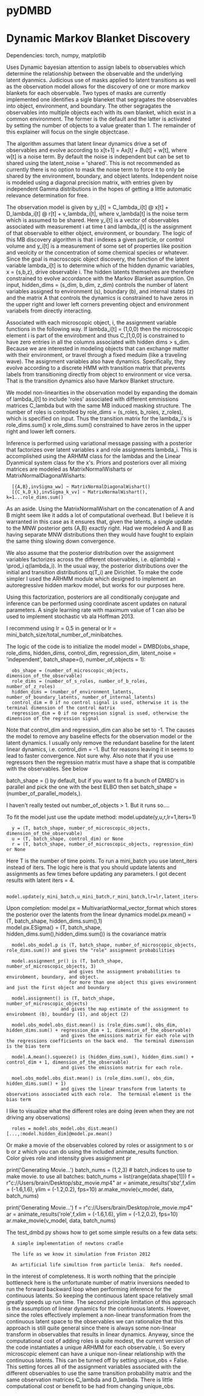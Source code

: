 # pyDMBD
# Dynamic Markov Blanket Discovery

Dependencies:  torch, numpy, matplotlib 

Uses Dynamic bayesian attention to assign labels to observables which determine the relationship between the observable and the underlying latent dyanmics.  Judicious use of masks applied to latent transitions as well as the observation model allows for the discovery of one or more markov blankets for each observable.  Two types of masks are currently implemented one identifies a sigle blaneket that segragates the observables into object, environment, and boundary.  The other segragates the observables into multiple objects each with its own blanket, which exist in a common environment.  The former is the default and the latter is activated by setting the number of objects to a value greater than 1.  The remainder of this explainer will focus on the single objectcase.  

The algorithm assumes that latent linear dynamics drive a set of observables and evolve according to x[t+1] = A*x[t] + B*u[t] + w[t], where w[t] is a noise term.  By default the noise is independent but can be set to shared using the latent_noise = 'shared'.  This is not recommended as currently there is no option to mask the noise term to force it to only be shared by the environment, boundary, and object latents.  Independent noise is modeled using a diagonal precision matrix, with entries given by independent Gamma distributions in the hopes of getting a little automatic relevance determination for free.  

The observation model is given by y_i[t] = C_lambda_i[t] @ x[t] + D_lambda_i[t] @ r[t] + v_lambda_i[t], where v_lambda[t] is the noise term which is assumed to be shared.  Here y_i[t] is a vector of observables associated with measurement i at time t and lambda_i[t] is the assignment of that observable to either object, environment, or boundary.  The logic of this MB discovery algorithm is that i indexes a given particle, or control volume and y_i[t] is a measurement of some set of properties like position and veolcity or the concentration of some chemical species or whatever.  Since the goal is macroscopic object discovery, the function of the latent variable lambda_i[t] is to determine which of the hidden dynamic variables, x = {s,b,z}, drive observable i.  The hidden latents themselves are therefore constrained to evolve accordance with the Markov Blanket assumption.  On input, hidden_dims = (s_dim, b_dim, z_dim) controls the number of latent variables assigned to environment (s), boundary (b), and internal states (z) and the matrix A that controls the dynamics is constrained to have zeros in the upper right and lower left corners preventing object and environment variabels from directly interacting.

Associated with each microscopic object, i, the assignment variable functions in the following way.  If lambda_i[t] = (1,0,0) then the microscopic element i is part of the envirobment and thus C_[1,0,0] is constrained to have zero entries in all the columns associated with hidden dims > s_dim.  Because we are interested in modeling objects that can exchange matter with their environment, or travel through a fixed meduim (like a traveling wave).  The assignment variables also have dynamics.  Specifically, they evolve according to a discrete HMM with transition matrix that prevents labels from transitioning directly from object to environment or vice versa.  That is the transition dynamics also have Markov Blanket structure.  

We model non-linearities in the observation model by expanding the domain of lambda_i[t] to include 'roles' associated with different emmissions matrices C_lambda but with the same MB induced masking structure.  The number of roles is controlled by role_dims = (s_roles, b_roles, z_roles), which is specified on input.  Thus the transition matrix for the lambda_i's is role_dims.sum() x role_dims.sum() constrained to have zeros in the upper right and lower left corners.  

Inference is performed using variational message passing with a posterior that factorizes over latent variables x and role assignments lambda_i.  This is accomplished using the ARHMM class for the lambdas and the Linear Dyanmical system class for the x's.  Priors and posteriors over all mixing matrices are modeled as MatrixNormalWisharts or MatrixNormalDiagonalWisharts:

      [{A,B},invSigma_ww] ~ MatrixNormalDiagonalWishart() 
      [{C_k,D_k},invSigma_k_vv] ~ MatrixNormalWishart(), k=1...role_dims.sum()  

As an aside.  Using the MatrixNormalWishart on the concatenation of A and B might seem like it adds a lot of computational overhead.  But I believe it is warranted in this case as it ensures that, given the latents, a single update to the MNW posterior gets {A,B} exactly right.  Had we modeled A and B as having separate MNW distributions then they would have fought to explain the same thing slowing down convergence.

We also assume that the posterior distribution over the assignment variables factorizes across the different observables, i.e. q(lambda) = \prod_i q(lambda_i).  In the usual way, the posterior distributions over the initial and transition distributions q(T_i) are Dirichlet.  To make the code simpler I used the ARHMM module which designed to implement an autoregressive hidden markov model, but works for our purposes here.  

Using this factorization, posteriors are all conditionally conjugate and inference can be performed using coordinate ascent updates on natural parameters.  A single learning rate with maximum value of 1 can also be used to implement stochastic vb ala Hoffman 2013.  

I recommend using lr = 0.5 in general or lr = mini_batch_size/total_number_of_minibatches.  

The logic of the code is to initialize the model
      model = DMBD(obs_shape, role_dims, hidden_dims, control_dim, regression_dim, latent_noise = 'independent', batch_shape=(), number_of_objects = 1):
   
      obs_shape = (number_of_microscopic_objects, dimension_of_the_observable)
      role_dims = (number_of_s_roles, number_of_b_roles, number_of_z_roles)
      hidden_dims = (number_of_environment_latents, number_of_boundary_latents, number_of_internal_latents)
      control_dim = 0 if no control signal is used, otherwise it is the terminal dimension of the control matrix
      regression_dim = 0 if no regression signal is used, otherwise the dimension of the regression signal

Note that control_dim and regression_dim can also be set to -1.  The causes the model to remove any baseline effects for the observation model or the latent dynamics.  I usually only remove the redundant baseline for the latent linear dynamics, i.e. control_dim = -1.  But for reasons leaving it in seems to lead to faster convergence.  Not sure why.  Also note that if you use regressors then the regression matrix must have a shape that is compatible with the observables.  See below

batch_shape = () by default, but if you want to fit a bunch of DMBD's in parallel and pick the one with the best ELBO then set 
           batch_shape = (number_of_parallel_models,).  

I haven't really tested out number_of_objects > 1.  But it runs so....

To fit the model just use the update method:
       model.update(y,u,r,lr=1,iters=1)
 
      y = (T, batch_shape, number_of_microscopic_objects, dimension_of_the_observable)
      u = (T, batch_shape, control_dim) or None
      r = (T, batch_shape, number_of_microscopic_objects, regression_dim) or None

Here T is the number of time points.  To run a mini_batch you use latent_iters instead of iters.  The logic here is that you should update latents and assignments as few times before updating any parameters.  I got decent results with latent iters = 4.  

      model.update(y_mini_batch,u_mini_batch,r_mini_batch,lr=lr,latent_iters=4)

Upon completion:
      model.px = MultivariatNormal_vector_format which stores the posterior over the latents from the linear dynamics
      model.px.mean() = (T, batch_shape, hidden_dims.sum(),1)  
      model.px.ESigma() = (T, batch_shape, hidden_dims.sum(),hidden_dims.sum()) is the covariance matrix

      model.obs_model.p is (T, batch_shape, number_of_microscopic_objects, role_dims.sum()) and gives the "role" assignment probabilities
      
      model.assignment_pr() is (T, batch_shape, number_of_microscopic_objects, 3) 
                           and gives the assignment probabilities to envirobment, boundary, and object.
                           for more than one object this gives environment and just the first object and boundary
                            
      model.assignment() is (T, batch_shape, number_of_microscopic_objects) 
                        and gives the map estimate of the assignment to envirobment (0), boundary (1), and object (2)

      model.obs_model.obs_dist.mean() is (role_dims.sum(), obs_dim, hidden_dims.sum() + regression_dim + 1, dimension_of_the_observable)
                        and gives the emissions matrix for each role with the regressions coefficients on the back end.  The terminal dimension is the bias term

      model.A.mean().squeeze() is (hidden_dims.sum(), hidden_dims.sum() + control_dim + 1, dimension_of_the_observable)
                        and gives the emissions matrix for each role.  
                         
      moel.obs_model.obs_dist.mean() is (role_dims.sum(), obs_dim, hidden_dims.sum() + 1)  
                        and gives the linear transform from latents to observations associated with each role.  The terminal element is the bias term
  
I like to visualize what the different roles are doing (even when they are not driving any observations)

      roles = model.obs_model.obs_dist.mean()[...,:model.hidden_dim]@model.px.mean()

Or make a movie of the observables colored by roles or assignment to s or b or z which you can do using the included animate_results function.  
Color gives role and intensity gives assignment pr


  print('Generating Movie...')
  batch_nums = (1,2,3)  # batch_indices to use to make movie.  to use all batches: batch_nums = list(range(data.shape[1]))
  f = r"c://Users/brain/Desktop/sbz_movie.mp4"
  ar = animate_results('sbz',f,xlim = (-1.6,1.6), ylim = (-1.2,0.2), fps=10)
  ar.make_movie(v_model, data, batch_nums)

  print('Generating Movie...')
  f = r"c://Users/brain/Desktop/role_movie.mp4"
  ar = animate_results('role',f,xlim = (-1.6,1.6), ylim = (-1.2,0.2), fps=10)
  ar.make_movie(v_model, data, batch_nums)

 
The test_dmbd.py shows how to get some simple results on a few data sets:  

      A simple implementation of newtons cradle

      The life as we know it simulation from Friston 2012
      
      An artificial life simultion from particle lenia.  Refs needed.  


In the interest of completeness.  It is worth nothing that the principle bottleneck here is the unfortunate number of matrix inversions needed to run the forward backward loop when performing inference for the continuous latents.  So keeping the continuous latent space relatively small greatly speeds up run time.  The second principle limitation of this approach is the assumption of linear dynamics for the continuous latents.  However, since the roles effectively implement a non-linear transformation from the continuous latent space to the observables we can rationalize that this approach is still quite general since there is always some non-linear transform in observables that results in linear dynamics.  Anyway, since the computational cost of adding roles is quite modest, the current version of the code instantiates a unique ARHMM for each observable, i.  So every microscopic element can have a unique non-linear relationship with the continuous latents.  This can be turned off by setting unique_obs = False.  This setting forces all of the assignment variables associated with the different observables to use the same transition probability matrix and the same observation matrices C_lambda and D_lambda.  There is little computational cost or benefit to be had from changing unique_obs.  

 
